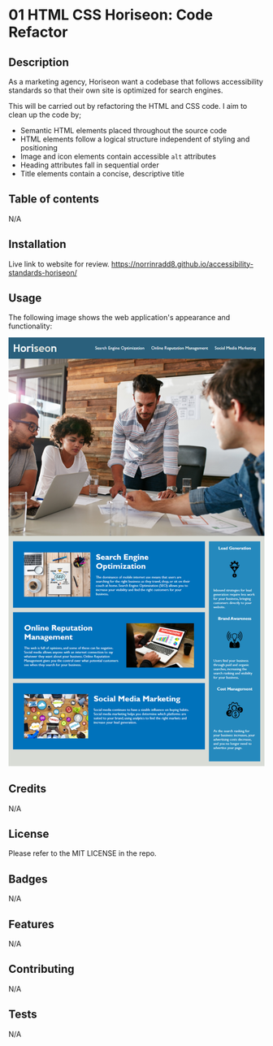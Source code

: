 # 01 HTML CSS Horiseon: Code Refactor

## Description

As a marketing agency, Horiseon want a codebase that follows accessibility standards
so that their own site is optimized for search engines.

This will be carried out by refactoring the HTML and CSS code. I aim to clean up the code by;

* Semantic HTML elements placed throughout the source code
* HTML elements follow a logical structure independent of styling and positioning
* Image and icon elements contain accessible `alt` attributes
* Heading attributes fall in sequential order
* Title elements contain a concise, descriptive title

## Table of contents

N/A

## Installation
Live link to website for review. https://norrinradd8.github.io/accessibility-standards-horiseon/

## Usage

The following image shows the web application's appearance and functionality:

![The Horiseon webpage includes a navigation bar, a header image, and cards with text and images at the bottom of the page.](assets/images/01-html-css-git-challenge-demo.png)


## Credits

N/A

## License

Please refer to the MIT LICENSE in the repo.

## Badges

N/A

## Features

N/A

## Contributing

N/A

## Tests

N/A
